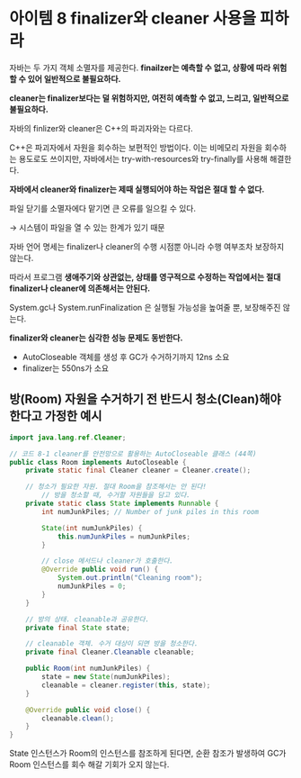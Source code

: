 # 아이템 8 finalizer와 cleaner 사용을 피하라

자바는 두 가지 객체 소멸자를 제공한다.
**finailzer는 예측할 수 없고, 상황에 따라 위험할 수 있어 일반적으로 불필요하다.**

**cleaner는 finalizer보다는 덜 위험하지만, 여전히 예측할 수 없고, 느리고, 일반적으로 불필요하다.**

자바의 finlizer와 cleaner은 C++의 파괴자와는 다르다.

C++은 파괴자에서 자원을 회수하는 보편적인 방법이다. 이는 비메모리 자원을 회수하는 용도로도 쓰이지만, 자바에서는 try-with-resources와 try-finally를 사용해 해결한다.

**자바에서 cleaner와 finalizer는 제때 실행되어야 하는 작업은 절대 할 수 없다.**

파일 닫기를 소멸자에다 맡기면 큰 오류를 일으킬 수 있다.

→ 시스템이 파일을 열 수 있는 한계가 있기 때문

자바 언어 명세는 finalizer나 cleaner의 수행 시점뿐 아니라 수행 여부조차 보장하지 않는다.

따라서 프로그램 **생애주기와 상관없는, 상태를 영구적으로 수정하는 작업에서는 절대 finalizer나 cleaner에 의존해서는 안된다.**

System.gc나 System.runFinalization 은 실행될 가능성을 높여줄 뿐, 보장해주진 않는다.

**finalizer와 cleaner는 심각한 성능 문제도 동반한다.**

- AutoCloseable 객체를 생성 후 GC가 수거하기까지 12ns 소요
- finalizer는 550ns가 소요

## 방(Room) 자원을 수거하기 전 반드시 청소(Clean)해야 한다고 가정한 예시

```java
import java.lang.ref.Cleaner;

// 코드 8-1 cleaner를 안전망으로 활용하는 AutoCloseable 클래스 (44쪽)
public class Room implements AutoCloseable {
    private static final Cleaner cleaner = Cleaner.create();

    // 청소가 필요한 자원. 절대 Room을 참조해서는 안 된다!
		// 방을 청소할 때, 수거할 자원들을 담고 있다.
    private static class State implements Runnable {
        int numJunkPiles; // Number of junk piles in this room

        State(int numJunkPiles) {
            this.numJunkPiles = numJunkPiles;
        }

        // close 메서드나 cleaner가 호출한다.
        @Override public void run() {
            System.out.println("Cleaning room");
            numJunkPiles = 0;
        }
    }

    // 방의 상태. cleanable과 공유한다.
    private final State state;

    // cleanable 객체. 수거 대상이 되면 방을 청소한다.
    private final Cleaner.Cleanable cleanable;

    public Room(int numJunkPiles) {
        state = new State(numJunkPiles);
        cleanable = cleaner.register(this, state);
    }

    @Override public void close() {
        cleanable.clean();
    }
}
```

State 인스턴스가 Room의 인스턴스를 참조하게 된다면, 순환 참조가 발생하여 GC가 Room 인스턴스를 회수 해갈 기회가 오지 않는다.